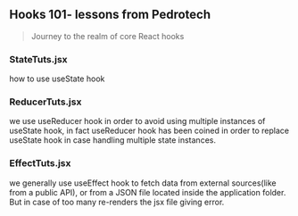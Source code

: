 ## Hooks 101- lessons from Pedrotech

> Journey to the realm of core React hooks

### StateTuts.jsx
how to use useState hook

### ReducerTuts.jsx
we use useReducer hook in order to avoid using multiple instances of useState hook, in fact useReducer hook has been coined in order to replace useState hook in case handling multiple state instances.

### EffectTuts.jsx
we generally use useEffect hook to fetch data from external sources(like from a public API), or from a JSON file located inside the application folder. But in case of too many re-renders the jsx file giving error.





